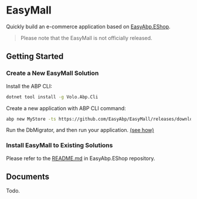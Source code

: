 # EasyMall

Quickly build an e-commerce application based on [EasyAbp.EShop](https://github.com/EasyAbp/EShop).

> Please note that the EasyMall is not officially released.

## Getting Started

### Create a New EasyMall Solution

Install the ABP CLI:

````bash
dotnet tool install -g Volo.Abp.Cli
````

Create a new application with ABP CLI command:

````bash
abp new MyStore -ts https://github.com/EasyAbp/EasyMall/releases/download/latest/latest.zip
````

Run the DbMigrator, and then run your application. [(see how)](https://docs.abp.io/en/abp/latest/Getting-Started-Running-Solution?UI=MVC&DB=EF&Tiered=No)
  
### Install EasyMall to Existing Solutions

Please refer to the [README.md](https://github.com/EasyAbp/EShop/blob/dev/README.md#installation) in EasyAbp.EShop repository.

## Documents

Todo.
